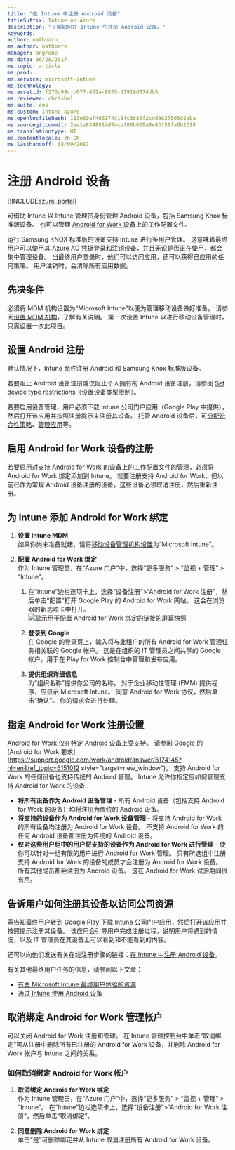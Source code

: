 ```yaml
---
title: "在 Intune 中注册 Android 设备"
titleSuffix: Intune on Azure
description: "了解如何在 Intune 中注册 Android 设备。"
keywords: 
author: nathbarn
ms.author: nathbarn
manager: angrobe
ms.date: 06/28/2017
ms.topic: article
ms.prod: 
ms.service: microsoft-intune
ms.technology: 
ms.assetid: f276d98c-b077-452a-8835-41919d674db5
ms.reviewer: chrisbal
ms.suite: ems
ms.custom: intune-azure
ms.openlocfilehash: 183e60af4d6174c18fc3883f2cdd9827505d2aba
ms.sourcegitcommit: 2ee1e8248814d74cef80b609a8e43f59fa0b2618
ms.translationtype: HT
ms.contentlocale: zh-CN
ms.lasthandoff: 08/09/2017
---
```

# <a name="enroll-android-devices"></a>注册 Android 设备

[!INCLUDE[azure_portal](./includes/azure_portal.md)]

可借助 Intune 以 Intune 管理员身份管理 Android 设备，包括 Samsung Knox 标准版设备。 也可以管理 [Android for Work 设备](#enable-enrollment-of-android-for-work-devices)上的工作配置文件。

运行 Samsung KNOX 标准版的设备支持 Intune 进行多用户管理。 这意味着最终用户可以使用其 Azure AD 凭据登录和注销设备，并且无论是否正在使用，都会集中管理设备。 当最终用户登录时，他们可以访问应用，还可以获得已应用的任何策略。 用户注销时，会清除所有应用数据。

## <a name="prerequisite"></a>先决条件

必须将 MDM 机构设置为“Microsoft Intune”以便为管理移动设备做好准备。 请参阅[设置 MDM 机构](mdm-authority-set.md)，了解有关说明。 第一次设置 Intune 以进行移动设备管理时，只需设置一次此项目。

## <a name="set-up-android-enrollment"></a>设置 Android 注册

默认情况下，Intune 允许注册 Android 和 Samsung Knox 标准版设备。

若要阻止 Android 设备注册或仅阻止个人拥有的 Android 设备注册，请参阅 [Set device type restrictions](enrollment-restrictions-set.md)（设置设备类型限制）。

若要启用设备管理，用户必须下载 Intune 公司门户应用（Google Play 中提供），然后打开该应用并按照注册提示来注册其设备。 托管 Android 设备后，可[分配符合性策略](compliance-policy-create-android.md)、[管理应用](app-management.md)等。

## <a name="enable-enrollment-of-android-for-work-devices"></a>启用 Android for Work 设备的注册

若要启用对[支持 Android for Work](https://support.google.com/work/android/answer/6174145?hl=en&ref_topic=6151012) 的设备上的工作配置文件的管理，必须将 Android for Work 绑定添加到 Intune。 若要注册支持 Android for Work、但以前已作为常规 Android 设备注册的设备，这些设备必须取消注册，然后重新注册。

## <a name="add-android-for-work-binding-for-intune"></a>为 Intune 添加 Android for Work 绑定

1. **设置 Intune MDM**<br>
如果你尚未准备就绪，请将[移动设备管理机构设置](mdm-authority-set.md)为“Microsoft Intune”。
2. **配置 Android for Work 绑定**<br>
    作为 Intune 管理员，在“Azure 门户”中，选择“更多服务” > “监视 + 管理” > “Intune”。

    1. 在“Intune”边栏选项卡上，选择“设备注册”>“Android for Work 注册”，然后单击“配置”打开 Google Play 的 Android for Work 网站。 这会在浏览器的新选项卡中打开。
  ![显示用于配置 Android for Work 绑定的链接的屏幕快照](./media/android-work-bind.png)

    2. **登录到 Google**<br>
   在 Google 的登录页上，输入将与此租户的所有 Android for Work 管理任务相关联的 Google 帐户。 这是在组织的 IT 管理员之间共享的 Google 帐户，用于在 Play for Work 控制台中管理和发布应用。

    3. **提供组织详细信息**<br>
   为“组织名称”提供你公司的名称。 对于企业移动性管理 (EMM) 提供程序，应显示 Microsoft Intune。 同意 Android for Work 协议，然后单击“确认”。 你的请求会进行处理。

## <a name="specify-android-for-work-enrollment-settings"></a>指定 Android for Work 注册设置
   Android for Work 仅在特定 Android 设备上受支持。 请参阅 Google 的 [Android for Work 要求](https://support.google.com/work/android/answer/6174145?hl=en&ref_topic=6151012 style="target=new_window")。 支持 Android for Work 的任何设备也支持传统的 Android 管理。  Intune 允许你指定应如何管理支持 Android for Work 的设备：

   - **将所有设备作为 Android 设备管理** - 所有 Android 设备（包括支持 Android for Work 的设备）均将注册为传统的 Android 设备。
   - **将支持的设备作为 Android for Work 设备管理** - 将支持 Android for Work 的所有设备均注册为 Android for Work 设备。 不支持 Android for Work 的任何 Android 设备都注册为传统的 Android 设备。
   - **仅对这些用户组中的用户将支持的设备作为 Android for Work 进行管理** - 使你可以针对一组有限的用户进行 Android for Work 管理。 只有所选组中注册支持 Android for Work 的设备的成员才会注册为 Android for Work 设备。 所有其他成员都会注册为 Android 设备。 这在 Android for Work 试验期间很有用。

<!--  ## Next steps for Android for Work
After configuring the Android for Work binding and settings, you can do the following:
- [Deploy Android for Work apps](android-for-work-apps.md)
- [Add Android for Work configuration policies](android-for-work-policy-settings-in-microsoft-intune.md)  -->

## <a name="tell-your-users-how-to-enroll-their-devices-to-access-company-resources"></a>告诉用户如何注册其设备以访问公司资源

需告知最终用户转到 Google Play 下载 Intune 公司门户应用，然后打开该应用并按照提示注册其设备。 该应用会引导用户完成注册过程，说明用户将遇到的情况，以及 IT 管理员在其设备上可以看到和不能看到的内容。

还可以向他们发送有关在线注册步骤的链接：[在 Intune 中注册 Android 设备](https://docs.microsoft.com/intune-user-help/enroll-your-device-in-intune-android)。

有关其他最终用户任务的信息，请参阅以下文章：

- [有关 Microsoft Intune 最终用户体验的资源](end-user-educate.md)
- [通过 Intune 使用 Android 设备](https://docs.microsoft.com/intune-user-help/using-your-android-device-with-intune)

## <a name="unbinding-your-android-for-work-administrative-account"></a>取消绑定 Android for Work 管理帐户

可以关闭 Android for Work 注册和管理。 在 Intune 管理控制台中单击“取消绑定”可从注册中删除所有已注册的 Android for Work 设备，并删除 Android for Work 帐户与 Intune 之间的关系。

### <a name="how-to-unbind-an-android-for-work-account"></a>如何取消绑定 Android for Work 帐户

1. **取消绑定 Android for Work 绑定**<br>
    作为 Intune 管理员，在“Azure 门户”中，选择“更多服务” > “监视 + 管理” > “Intune”。  在“Intune”边栏选项卡上，选择“设备注册”>“Android for Work 注册”，然后单击“取消绑定”。

2. **同意删除 Android for Work 绑定**<br>
  单击“是”可删除绑定并从 Intune 取消注册所有 Android for Work 设备。
